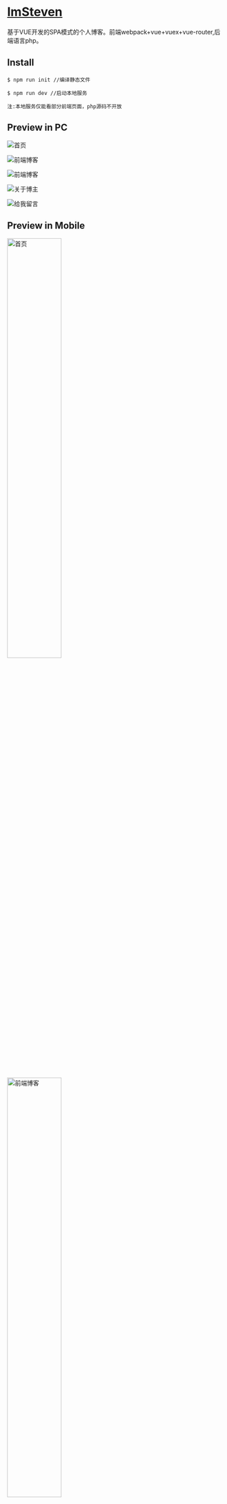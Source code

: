 # [ImSteven](http://www.shenwenjie.com/#/index)

基于VUE开发的SPA模式的个人博客。前端webpack+vue+vuex+vue-router,后端语言php。

## Install
``
$ npm run init //编译静态文件
``

``
$ npm run dev //启动本地服务
``

``
注:本地服务仅能看部分前端页面，php源码不开放
``

## Preview in PC

![首页](https://tiansuiziswjimg.oss-cn-beijing.aliyuncs.com/steven1.jpg)

![前端博客](https://tiansuiziswjimg.oss-cn-beijing.aliyuncs.com/steven2.jpg)

![前端博客](https://tiansuiziswjimg.oss-cn-beijing.aliyuncs.com/steven10.jpg)

![关于博主](https://tiansuiziswjimg.oss-cn-beijing.aliyuncs.com/steven3.jpg)

![给我留言](https://tiansuiziswjimg.oss-cn-beijing.aliyuncs.com/steven4.jpg)

## Preview in Mobile

<img src="https://tiansuiziswjimg.oss-cn-beijing.aliyuncs.com/steven9.png" style="width: 50%" alt="首页">
<img src="https://tiansuiziswjimg.oss-cn-beijing.aliyuncs.com/steven5.png" style="width: 50%" alt="前端博客">
<img src="https://tiansuiziswjimg.oss-cn-beijing.aliyuncs.com/steven6.png" style="width: 50%" alt="前端博客">
<img src="https://tiansuiziswjimg.oss-cn-beijing.aliyuncs.com/steven7.png" style="width: 50%" alt="关于博主">
<img src="https://tiansuiziswjimg.oss-cn-beijing.aliyuncs.com/steven8.png" style="width: 50%" alt="给我留言">
